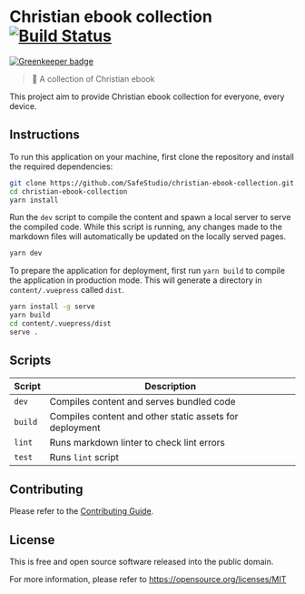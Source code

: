 # Christian ebook collection [![Build Status][badge]][ci]

[![Greenkeeper badge](https://badges.greenkeeper.io/SafeStudio/christian-ebook-collection.svg)](https://greenkeeper.io/)

[badge]: https://travis-ci.org/SafeStudio/christian-ebook-collection.svg?branch=master
[ci]: https://travis-ci.org/SafeStudio/christian-ebook-collection

> 🎉 A collection of Christian ebook

This project aim to provide Christian ebook collection for everyone, every device.

## Instructions

To run this application on your machine, first clone the repository and install
the required dependencies:

```bash
git clone https://github.com/SafeStudio/christian-ebook-collection.git
cd christian-ebook-collection
yarn install
```

Run the `dev` script to compile the content and spawn a local server to serve
the compiled code. While this script is running, any changes made to the
markdown files will automatically be updated on the locally served pages.

```bash
yarn dev
```

To prepare the application for deployment, first run `yarn build` to compile
the application in production mode. This will generate a directory in
`content/.vuepress` called `dist`.

```bash
yarn install -g serve
yarn build
cd content/.vuepress/dist
serve .
```

## Scripts

| Script  | Description                                             |
|---------|---------------------------------------------------------|
| `dev`   | Compiles content and serves bundled code                |
| `build` | Compiles content and other static assets for deployment |
| `lint`  | Runs markdown linter to check lint errors               |
| `test`  | Runs `lint` script                                      |

## Contributing

Please refer to the [Contributing Guide](.github/CONTRIBUTING.md).

## License

This is free and open source software released into the public domain.

For more information, please refer to <https://opensource.org/licenses/MIT>
